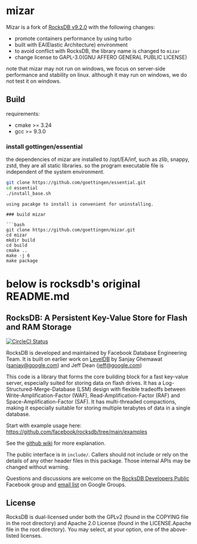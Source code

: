 # mizar

Mizar is a fork of [RocksDB v9.2.0](https://github.com/facebook/rocksdb/releases) with the following changes:
- promote containers performance by using turbo
- built with EA(Elastic Architecture) environment
- to avoid conflict with RocksDB, the library name is changed to `mizar`
- change license to GAPL-3.0(GNU AFFERO GENERAL PUBLIC LICENSE)

note that mizar may not run on windows, we focus on server-side performance and stability on linux.
although it may run on windows, we do not test it on windows.

## Build

requirements:
- cmake >= 3.24
- gcc >= 9.3.0

### install gottingen/essential

the dependencies of mizar are installed to /opt/EA/inf, such as zlib, snappy, zstd, they are all static libraries. 
so the program executable file is independent of the system environment.

```bash
git clone https://github.com/goettingen/essential.git
cd essential
./install_base.sh
```

```
using pacakge to install is convenient for uninstalling.

### build mizar

```bash
git clone https://github.com/goettingen/mizar.git
cd mizar
mkdir build
cd build
cmake ..
make -j 6
make package
```


# below is rocksdb's original README.md

## RocksDB: A Persistent Key-Value Store for Flash and RAM Storage

[![CircleCI Status](https://circleci.com/gh/facebook/rocksdb.svg?style=svg)](https://circleci.com/gh/facebook/rocksdb)

RocksDB is developed and maintained by Facebook Database Engineering Team.
It is built on earlier work on [LevelDB](https://github.com/google/leveldb) by Sanjay Ghemawat (sanjay@google.com)
and Jeff Dean (jeff@google.com)

This code is a library that forms the core building block for a fast
key-value server, especially suited for storing data on flash drives.
It has a Log-Structured-Merge-Database (LSM) design with flexible tradeoffs
between Write-Amplification-Factor (WAF), Read-Amplification-Factor (RAF)
and Space-Amplification-Factor (SAF). It has multi-threaded compactions,
making it especially suitable for storing multiple terabytes of data in a
single database.

Start with example usage here: https://github.com/facebook/rocksdb/tree/main/examples

See the [github wiki](https://github.com/facebook/rocksdb/wiki) for more explanation.

The public interface is in `include/`.  Callers should not include or
rely on the details of any other header files in this package.  Those
internal APIs may be changed without warning.

Questions and discussions are welcome on the [RocksDB Developers Public](https://www.facebook.com/groups/rocksdb.dev/) Facebook group and [email list](https://groups.google.com/g/rocksdb) on Google Groups.

## License

RocksDB is dual-licensed under both the GPLv2 (found in the COPYING file in the root directory) and Apache 2.0 License (found in the LICENSE.Apache file in the root directory).  You may select, at your option, one of the above-listed licenses.
